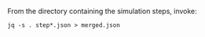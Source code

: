 From the directory containing the simulation steps, invoke:

```shell
jq -s . step*.json > merged.json
```
